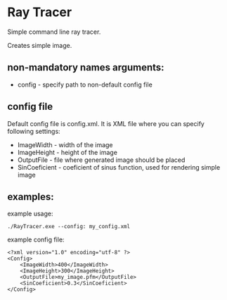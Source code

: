 # Ray Tracer
Simple command line ray tracer.

Creates simple image.

## non-mandatory names arguments:
- config - specify path to non-default config file

## config file
Default config file is config.xml. It is XML file where you can specify
following settings:
- ImageWidth - width of the image
- ImageHeight - height of the image
- OutputFile - file where generated image should be placed
- SinCoeficient - coeficient of sinus function, used for rendering simple image

## examples:
example usage:

    ./RayTracer.exe --config: my_config.xml
    
example config file:

    <?xml version="1.0" encoding="utf-8" ?>
    <Config>
        <ImageWidth>400</ImageWidth>
        <ImageHeight>300</ImageHeight>
        <OutputFile>my_image.pfm</OutputFile>
        <SinCoeficient>0.3</SinCoeficient>
    </Config>